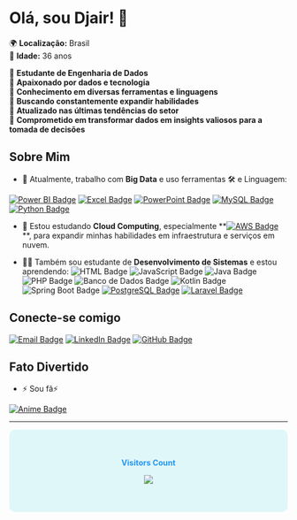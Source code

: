 # Olá, sou Djair! 👋

🌍 **Localização:** Brasil  
🎂 **Idade:** 36 anos  

🔹 **Estudante de Engenharia de Dados**  
🔹 **Apaixonado por dados e tecnologia**  
🔹 **Conhecimento em diversas ferramentas e linguagens**  
🔹 **Buscando constantemente expandir habilidades**  
🔹 **Atualizado nas últimas tendências do setor**  
🔹 **Comprometido em transformar dados em insights valiosos para a tomada de decisões**  

## Sobre Mim

- 🔭 Atualmente, trabalho com **Big Data** e uso ferramentas 🛠️ e Linguagem:

[![Power BI Badge](https://img.shields.io/badge/Power%20BI-%23F2C94C.svg?style=flat-square&logo=powerbi&logoColor=black)](https://powerbi.microsoft.com/)
[![Excel Badge](https://img.shields.io/badge/Excel-%234B8BF4.svg?style=flat-square&logo=microsoft-excel&logoColor=white)](https://www.microsoft.com/excel)
[![PowerPoint Badge](https://img.shields.io/badge/PowerPoint-%23E03C31.svg?style=flat-square&logo=microsoft-powerpoint&logoColor=white)](https://www.microsoft.com/powerpoint)
[![MySQL Badge](https://img.shields.io/badge/MySQL-%234479A1.svg?style=flat-square&logo=mysql&logoColor=white)](https://www.mysql.com/)
[![Python Badge](https://img.shields.io/badge/Python-%233572A5.svg?style=flat-square&logo=python&logoColor=white)](https://www.python.org/)

  
- 🌱 Estou estudando **Cloud Computing**, especialmente **[![AWS Badge](https://img.shields.io/badge/AWS-%23232F3E.svg?style=flat-square&logo=amazonaws&logoColor=white)](https://aws.amazon.com/)
**, para expandir minhas habilidades em infraestrutura e serviços em nuvem.

- 👩‍💻 Também sou estudante de **Desenvolvimento de Sistemas** e estou aprendendo:
 ![HTML Badge](https://img.shields.io/badge/HTML-%23E34F26.svg?style=flat-square&logo=html5&logoColor=white)
![JavaScript Badge](https://img.shields.io/badge/JavaScript-%23F7DF1E.svg?style=flat-square&logo=javascript&logoColor=black)
![Java Badge](https://img.shields.io/badge/Java-%23F89820.svg?style=flat-square&logo=java&logoColor=white)
![PHP Badge](https://img.shields.io/badge/PHP-%23777BB4.svg?style=flat-square&logo=php&logoColor=white)
![Banco de Dados Badge](https://img.shields.io/badge/Database-%23000000.svg?style=flat-square&logo=postgresql&logoColor=white)
![Kotlin Badge](https://img.shields.io/badge/Kotlin-%230095D5.svg?style=flat-square&logo=kotlin&logoColor=white)
![Spring Boot Badge](https://img.shields.io/badge/Spring%20Boot-%236DB33F.svg?style=flat-square&logo=spring&logoColor=white)
[![PostgreSQL Badge](https://img.shields.io/badge/PostgreSQL-%23357BA0.svg?style=flat-square&logo=postgresql&logoColor=white)](https://www.postgresql.org/)
[![Laravel Badge](https://img.shields.io/badge/Laravel-%23FF2D20.svg?style=flat-square&logo=laravel&logoColor=white)](https://laravel.com/)




## Conecte-se comigo

[![Email Badge](https://img.shields.io/badge/Email-%23EA4335.svg?style=flat-square&logo=gmail&logoColor=white)](mailto:djair2113@hotmail.com)
[![LinkedIn Badge](https://img.shields.io/badge/LinkedIn-%230A66C2.svg?style=flat-square&logo=linkedin&logoColor=white)](https://linkedin.com/in/djair2113)
[![GitHub Badge](https://img.shields.io/badge/GitHub-%23181717.svg?style=flat-square&logo=github&logoColor=white)](https://github.com/djair2113)


## Fato Divertido

- ⚡ Sou fã⚡

[![Anime Badge](https://img.shields.io/badge/Fan%20of%20Animes-%23EBCB8B.svg?style=flat-square)](https://www.crunchyroll.com/pt-br/?srsltid=AfmBOord08uOaGlP0uAGpsWhDgbxBs--pmedkHPrAR3V9IsZL9M2uQrC) 


---

<div align="center" style="background-color: #e0f7fa; padding: 20px; border-radius: 10px;">
  <br>
  <p align="center" style="color: #2196F3;"><b>Visitors Count</b></p>  
  <p align="center">
    <img align="center" src="https://img.shields.io/badge/Visitors-Count-blue?style=flat-square" />
  </p> 
  <br>
</div>



<!--
**djair2113/djair2113** is a ✨ _special_ ✨ repository because its `README.md` (this file) appears on your GitHub profile.

Here are some ideas to get you started:

- 🔭 I’m currently working on ...
- 🌱 I’m currently learning ...
- 👯 I’m looking to collaborate on ...
- 🤔 I’m looking for help with ...
- 💬 Ask me about ...
- 📫 How to reach me: ...
- 😄 Pronouns: ...
- ⚡ Fun fact: ...
-->
